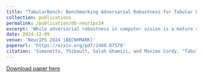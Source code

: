 ```yaml
---
title: "TabularBench: Benchmarking Adversarial Robustness for Tabular Deep Learning in Real-world Use-cases"
collection: publications
permalink: /publication/db-neurips24
excerpt: 'While adversarial robustness in computer vision is a mature research field, fewer researchers have tackled the evasion attacks against tabular deep learning, and even fewer investigated robustification mechanisms and reliable defenses. We hypothesize that this lag in the research on tabular adversarial attacks is in part due to the lack of standardized benchmarks. To fill this gap, we propose TabularBench, the first comprehensive benchmark of robustness of tabular deep learning classification models. We evaluated adversarial robustness with CAA, an ensemble of gradient and search attacks which was recently demonstrated as the most effective attack against a tabular model. In addition to our open benchmark (https://github.com/serval-uni-lu/tabularbench) where we welcome submissions of new models and defenses, we implement 7 robustification mechanisms inspired by state-of-the-art defenses in computer vision and propose the largest benchmark of robust tabular deep learning over 200 models across five critical scenarios in finance, healthcare and security. We curated real datasets for each use case, augmented with hundreds of thousands of realistic synthetic inputs, and trained and assessed our models with and without data augmentations. We open-source our library that provides API access to all our pre-trained robust tabular models, and the largest datasets of real and synthetic tabular inputs. Finally, we analyze the impact of various defenses on the robustness and provide actionable insights to design new defenses and robustification mechanisms.'
date: 2024-12-09
venue: 'NeurIPS 2024 (BECNHMARK)'
paperurl: 'https://arxiv.org/pdf/2408.07579'
citation: 'Simonetto, Thibault, Salah Ghamizi, and Maxime Cordy. "TabularBench: Benchmarking Adversarial Robustness for Tabular Deep Learning in Real-world Use-cases." arXiv preprint arXiv:2408.07579 (2024).'
---
```

[Download paper here](https://arxiv.org/pdf/2408.07579)
